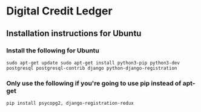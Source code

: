 # Digital Credit Ledger
## Installation instructions for Ubuntu

### Install the following for Ubuntu
`
sudo apt-get update
sudo apt-get install python3-pip python3-dev postgresql postgresql-contrib django python-django-registration
`

### Only use the following if you're going to use pip instead of apt-get

`pip install psycopg2, django-registration-redux`
